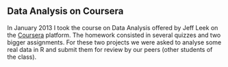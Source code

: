 Data Analysis on Coursera
-------------------------

In January 2013 I took the course on Data Analysis offered
by Jeff Leek on the [Coursera](https://www.coursera.org/course/dataanalysis)
platform. The homework consisted in  several quizzes and
two bigger assignments. For these two projects we were
asked to analyse some real data in R and submit them
for review by our peers (other students of the class).
